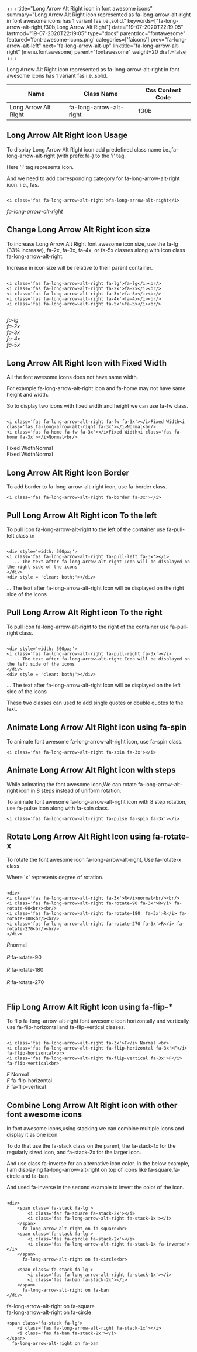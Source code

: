 +++
title="Long Arrow Alt Right icon in font awesome icons"
summary="Long Arrow Alt Right icon represented as fa-long-arrow-alt-right in font awesome icons has 1 variant fas i.e.,solid."
keywords=["fa-long-arrow-alt-right,f30b,Long Arrow Alt Right"]
date="19-07-2020T22:19:05"
lastmod="19-07-2020T22:19:05"
type="docs"
parentdoc="fontawesome"
featured='font-awesome-icons.png'
categories=['faicons']
prev="fa-long-arrow-alt-left"
next="fa-long-arrow-alt-up"
linktitle="fa-long-arrow-alt-right"
[menu.fontawesome]
parent="fontawesome"
weight=20
draft=false
+++


Long Arrow Alt Right icon represented as fa-long-arrow-alt-right in font awesome icons has 1 variant fas i.e.,solid.

<div class='table-responsive'><table class='table'><thead><tr><th>Name</th><th>Class Name</th><th>Css Content Code</th></tr></thead><tbody><tr><td>Long Arrow Alt Right</td><td>fa-long-arrow-alt-right</td><td>f30b</td></tr></tbody></table></div>



## Long Arrow Alt Right icon Usage

To display Long Arrow Alt Right icon add predefined class name i.e.,fa-long-arrow-alt-right (with prefix fa-) to the 'i' tag.

Here 'i' tag represents icon.

And we need to add corresponding category for fa-long-arrow-alt-right icon. i.e., fas.


```

<i class='fas fa-long-arrow-alt-right'>fa-long-arrow-alt-right</i>
```

<i class='fas fa-long-arrow-alt-right'>fa-long-arrow-alt-right</i>




## Change Long Arrow Alt Right icon size
To increase Long Arrow Alt Right font awesome icon size, use the fa-lg (33% increase), fa-2x, fa-3x, fa-4x, or fa-5x classes along with icon class fa-long-arrow-alt-right.

Increase in icon size will be relative to their parent container. 

```

<i class='fas fa-long-arrow-alt-right fa-lg'>fa-lg</i><br/>
<i class='fas fa-long-arrow-alt-right fa-2x'>fa-2x</i><br/>
<i class='fas fa-long-arrow-alt-right fa-3x'>fa-3x</i><br/>
<i class='fas fa-long-arrow-alt-right fa-4x'>fa-4x</i><br/>
<i class='fas fa-long-arrow-alt-right fa-5x'>fa-5x</i><br/>
            
```

<i class='fas fa-long-arrow-alt-right fa-lg'>fa-lg</i><br/>
<i class='fas fa-long-arrow-alt-right fa-2x'>fa-2x</i><br/>
<i class='fas fa-long-arrow-alt-right fa-3x'>fa-3x</i><br/>
<i class='fas fa-long-arrow-alt-right fa-4x'>fa-4x</i><br/>
<i class='fas fa-long-arrow-alt-right fa-5x'>fa-5x</i><br/>
            



## Long Arrow Alt Right Icon with Fixed Width 

All the font awesome icons does not have same width.

For example fa-long-arrow-alt-right icon and fa-home may not have same height and width.

So to display two icons with fixed width and height we can use fa-fw class.


```

<i class='fas fa-long-arrow-alt-right fa-fw fa-3x'></i>Fixed Width<i class='fas fa-long-arrow-alt-right fa-3x'></i>Normal<br/>
<i class='fas fa-home fa-fw fa-3x'></i>Fixed Width<i class='fas fa-home fa-3x'></i>Normal<br/>
```

<i class='fas fa-long-arrow-alt-right fa-fw fa-3x'></i>Fixed Width<i class='fas fa-long-arrow-alt-right fa-3x'></i>Normal<br/>
<i class='fas fa-home fa-fw fa-3x'></i>Fixed Width<i class='fas fa-home fa-3x'></i>Normal<br/>



## Long Arrow Alt Right Icon Border 

To add border to fa-long-arrow-alt-right icon, use fa-border class.


```
<i class='fas fa-long-arrow-alt-right fa-border fa-3x'></i>

```
<i class='fas fa-long-arrow-alt-right fa-border fa-3x'></i>





## Pull Long Arrow Alt Right icon To the left

To pull icon fa-long-arrow-alt-right to the left of the container use fa-pull-left class.\n

```

<div style='width: 500px;'>
<i class='fas fa-long-arrow-alt-right fa-pull-left fa-3x'></i>
  ... The text after fa-long-arrow-alt-right Icon will be displayed on the right side of the icons
</div>
<div style = 'clear: both;'></div>
```

<div style='width: 500px;'>
<i class='fas fa-long-arrow-alt-right fa-pull-left fa-3x'></i>
  ... The text after fa-long-arrow-alt-right Icon will be displayed on the right side of the icons
</div>
<div style = 'clear: both;'></div>




## Pull Long Arrow Alt Right icon To the right
To pull icon fa-long-arrow-alt-right to the right of the container use fa-pull-right class.

```

<div style='width: 500px;'>
<i class='fas fa-long-arrow-alt-right fa-pull-right fa-3x'></i>
  ... The text after fa-long-arrow-alt-right Icon will be displayed on the left side of the icons
</div>
<div style = 'clear: both;'></div>
```

<div style='width: 500px;'>
<i class='fas fa-long-arrow-alt-right fa-pull-right fa-3x'></i>
  ... The text after fa-long-arrow-alt-right Icon will be displayed on the left side of the icons
</div>
<div style = 'clear: both;'></div>

These two classes can used to add single quotes or double quotes to the text.


## Animate Long Arrow Alt Right icon using fa-spin
To animate font awesome fa-long-arrow-alt-right icon, use fa-spin class.

```
<i class='fas fa-long-arrow-alt-right fa-spin fa-3x'></i>
```
<i class='fas fa-long-arrow-alt-right fa-spin fa-3x'></i>




## Animate Long Arrow Alt Right icon with steps
While animating the font awesome icon,We can rotate fa-long-arrow-alt-right icon in 8 steps instead of uniform rotation.

To animate font awesome fa-long-arrow-alt-right icon with 8 step rotation, use fa-pulse icon along with fa-spin class.


```
<i class='fas fa-long-arrow-alt-right fa-pulse fa-spin fa-3x'></i>

```
<i class='fas fa-long-arrow-alt-right fa-pulse fa-spin fa-3x'></i>





## Rotate Long Arrow Alt Right Icon using fa-rotate-x
To rotate the font awesome icon fa-long-arrow-alt-right, Use fa-rotate-x class

Where 'x' represents degree of rotation.


```

<div>
<i class='fas fa-long-arrow-alt-right fa-3x'>R</i>normal<br/><br/>
<i class='fas fa-long-arrow-alt-right fa-rotate-90 fa-3x'>R</i> fa-rotate-90<br/><br/> 
<i class='fas fa-long-arrow-alt-right fa-rotate-180  fa-3x'>R</i> fa-rotate-180<br/><br/> 
<i class='fas fa-long-arrow-alt-right fa-rotate-270 fa-3x'>R</i> fa-rotate-270<br/><br/>
</div>
```

<div>
<i class='fas fa-long-arrow-alt-right fa-3x'>R</i>normal<br/><br/>
<i class='fas fa-long-arrow-alt-right fa-rotate-90 fa-3x'>R</i> fa-rotate-90<br/><br/> 
<i class='fas fa-long-arrow-alt-right fa-rotate-180  fa-3x'>R</i> fa-rotate-180<br/><br/> 
<i class='fas fa-long-arrow-alt-right fa-rotate-270 fa-3x'>R</i> fa-rotate-270<br/><br/>
</div>




## Flip Long Arrow Alt Right Icon using fa-flip-*
To flip fa-long-arrow-alt-right font awesome icon horizontally and vertically use fa-flip-horizontal and fa-flip-vertical classes. 

```

<i class='fas fa-long-arrow-alt-right fa-3x'>F</i> Normal <br>
<i class='fas fa-long-arrow-alt-right fa-flip-horizontal fa-3x'>F</i> fa-flip-horizontal<br>
<i class='fas fa-long-arrow-alt-right fa-flip-vertical fa-3x'>F</i> fa-flip-vertical<br>
```

<i class='fas fa-long-arrow-alt-right fa-3x'>F</i> Normal <br>
<i class='fas fa-long-arrow-alt-right fa-flip-horizontal fa-3x'>F</i> fa-flip-horizontal<br>
<i class='fas fa-long-arrow-alt-right fa-flip-vertical fa-3x'>F</i> fa-flip-vertical<br>




## Combine Long Arrow Alt Right icon with other font awesome icons
In font awesome icons,using stacking we can combine multiple icons and display it as one icon 

To do that use the fa-stack class on the parent, the fa-stack-1x for the regularly sized icon, and fa-stack-2x for the larger icon.

And use class fa-inverse for an alternative icon color. 
In the below example, I am displaying fa-long-arrow-alt-right on top of icons like fa-square,fa-circle and fa-ban.

And used fa-inverse in the second example to invert the color of the icon.

```

<div>
    <span class='fa-stack fa-lg'>
        <i class='far fa-square fa-stack-2x'></i>
        <i class='fas fa-long-arrow-alt-right fa-stack-1x'></i>
    </span>
      fa-long-arrow-alt-right on fa-square<br>
    <span class='fa-stack fa-lg'>
        <i class='fas fa-circle fa-stack-2x'></i>
        <i class='fas fa-long-arrow-alt-right fa-stack-1x fa-inverse'></i>
    </span>
      fa-long-arrow-alt-right on fa-circle<br>

    <span class='fa-stack fa-lg'>
        <i class='fas fa-long-arrow-alt-right fa-stack-1x'></i>
        <i class='fas fa-ban fa-stack-2x'></i>
    </span>
      fa-long-arrow-alt-right on fa-ban
</div>
```

<div>
    <span class='fa-stack fa-lg'>
        <i class='far fa-square fa-stack-2x'></i>
        <i class='fas fa-long-arrow-alt-right fa-stack-1x'></i>
    </span>
      fa-long-arrow-alt-right on fa-square<br>
    <span class='fa-stack fa-lg'>
        <i class='fas fa-circle fa-stack-2x'></i>
        <i class='fas fa-long-arrow-alt-right fa-stack-1x fa-inverse'></i>
    </span>
      fa-long-arrow-alt-right on fa-circle<br>

    <span class='fa-stack fa-lg'>
        <i class='fas fa-long-arrow-alt-right fa-stack-1x'></i>
        <i class='fas fa-ban fa-stack-2x'></i>
    </span>
      fa-long-arrow-alt-right on fa-ban
</div>






